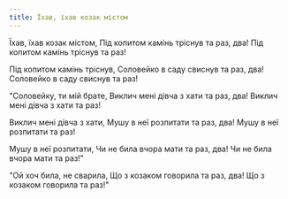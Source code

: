 ```yaml
---
title: Їхав, їхав козак містом
---
```

Їхав, їхав козак містом,
Під копитом камінь тріснув та раз, два!
Під копитом камінь тріснув та раз!

Під копитом камінь тріснув,
Соловейко в саду свиснув та раз, два!
Соловейко в саду свиснув та раз!

"Соловейку, ти мій брате,
Виклич мені дівча з хати та раз, два!
Виклич мені дівча з хати та раз!

Виклич мені дівча з хати,
Мушу в неї розпитати та раз, два!
Мушу в неї розпитати та раз!

Мушу в неї розпитати,
Чи не била вчора мати та раз, два!
Чи не била вчора мати та раз!"

"Ой хоч била, не сварила,
Що з козаком говорила та раз, два!
Що з козаком говорила та раз!"
